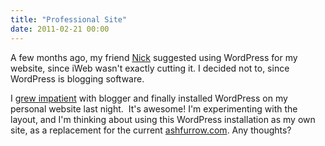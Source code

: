 ```yaml
---
title: "Professional Site"
date: 2011-02-21 00:00
---
```


<p>A few months ago, my friend <a href="http://blog.nickhoward.ca/">Nick</a> suggested using WordPress for my website, since iWeb wasn't exactly cutting it. I decided not to, since WordPress is blogging software.</p>

<p>I <a href="http://ashfurrow.com/blog/index.php/2011/02/transitioning-from-attero-ingorantiam/">grew impatient</a> with blogger and finally installed WordPress on my personal website last night.  It's awesome! I'm experimenting with the layout, and I'm thinking about using this WordPress installation as my own site, as a replacement for the current <a href="http://ashfurrow.com/CoffeeTimer/Ash_Furrow.html">ashfurrow.com</a>. Any thoughts?</p>

<!-- more -->

